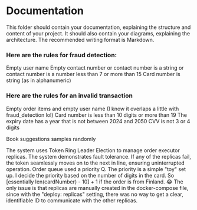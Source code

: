 # Documentation

This folder should contain your documentation, explaining the structure and content of your project. It should also contain your diagrams, explaining the architecture. The recommended writing format is Markdown.

### Here are the rules for fraud detection:
Empty user name
Empty contact number or contact number is a string or contact number is a number less than 7 or more than 15
Card number is string (as in alphanumeric)

### Here are the rules for an invalid transaction
Empty order items and empty user name (I know it overlaps a little with fraud_detection lol)
Card number is less than 10 digits or more than 19
The expiry date has a year that is not between 2024 and 2050
CVV is not 3 or 4 digits

Book suggestions samples randomly


The system uses Token Ring Leader Election to manage order executor replicas. The system demonstrates fault tolerance. If any of the replicas fail, the token seamlessly moves on to the next in line, ensuring uninterrupted operation.
Order queue used a priority Q. The priority is a simple "toy" set up. I decide the priority based on the number of digits in the card. So [essentially len(cardNumber) - 10] + 1 if the order is from Finland. :joy:
The only issue is that replicas are manually created in the docker-compose file, since with the "deploy: replicas" setting, there was no way to get a clear, identifiable ID to communicate with the other replicas.
